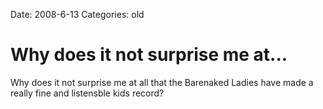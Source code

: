 Date: 2008-6-13
Categories: old

# Why does it not surprise me at...

Why does it not surprise me at all that the Barenaked Ladies have made a really fine and listensble kids record?
